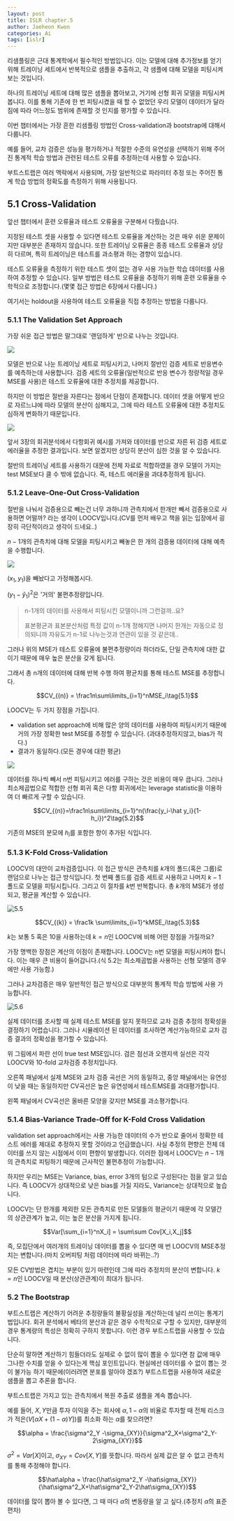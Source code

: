```yaml
---
layout: post
title: ISLR chapter.5
author: Jaeheon Kwon
categories: Ai
tags: [islr]
---
```


리샘플링은 근대 통계학에서 필수적인 방법입니다. 이는 모델에 대해 추가정보를 얻기 위해 트레이닝 세트에서 반복적으로 샘플을 추출하고, 각 샘플에 대해 모델을 피팅시켜 보는 것입니다.

하나의 트레이닝 세트에 대해 많은 샘플을 뽑아보고, 거기에 선형 회귀 모델을 피팅시켜봅니다. 이를 통해 기존에 한 번 피팅시켰을 때 할 수 없었던 우리 모델이 데이터가 달라짐에 따라 어느정도 범위에 존재할 것 인지를 평가할 수 있습니다.

이번 챕터에서는 가장 흔한 리샘플링 방법인 Cross-validation과 bootstrap에 대해서 다룹니다.

예를 들어, 교차 검증은 성능을 평가하거나 적절한 수준의 유연성을 선택하기 위해 주어진 통계적 학습 방법과 관련된 테스트 오류를 추정하는데 사용할 수 있습니다.

부트스트랩은 여러 맥락에서 사용되며, 가장 일반적으로 파라미터 추정 또는 주어진 통계 학습 방법의 정확도를 측정하기 위해 사용됩니다.



## 5.1 Cross-Validation

앞선 챕터에서 훈련 오류율과 테스트 오류율을 구분해서 다뤘습니다. 

지정된 테스트 셋을 사용할 수 있다면 테스트 오류율을 계산하는 것은 매우 쉬운 문제이지만 대부분은 존재하지 않습니다. 또한 트레이닝 오류율은 종종 테스트 오류율과 상당히 다르며, 특히 트레이닝은 테스트를 과소평과 하는 경향이 있습니다.

테스트 오류율을 측정하기 위한 테스트  셋이 없는 경우 사용 가능한 학습 데이터를 사용하여 추정할 수 있습니다. 일부 방법은 테스트 오류율을 추정하기 위해 훈련 오류율을 수학적으로 조정합니다.(몇몇 접근 방법은 6장에서 다룹니다.)

여기서는 holdout을 사용하여 테스트 오류율을 직접 추정하는 방법을 다룹니다.



### 5.1.1 The Validation Set Approach

가장 쉬운 접근 방법은 말그대로 '랜덤하게' 반으로 나누는 것입니다.

<img src = "https://py-tonic.github.io/images/islr/5.1.png">

모델은 반으로 나눈 트레이닝 세트로 피팅시키고, 나머지 절반인 검증 세트로 반응변수를 예측하는데 사용합니다. 검증 세트의 오류율(일반적으로 반응 변수가 정량적일 경우 MSE를 사용)은 테스트 오류율에 대한 추정치를 제공합니다.

하지만 이 방법은 절반을 자른다는 점에서 단점이 존재합니다. 데이터 셋을 어떻게 반으로 자르느냐에 따라 모델의 분산이 심해지고, 그에 따라 테스트 오류율에 대한 추정치도 심하게 변화하기 때문입니다.

<img src = "https://py-tonic.github.io/images/islr/5.2.png">

앞서 3장의 회귀분석에서 다항회귀 예시를 가져와 데이터를 반으로 자른 뒤 검증 세트로 에러율을 추정한 결과입니다. 보면 알겠지만 상당히 분산이 심한 것을 알 수 있습니다.

절반의 트레이닝 세트를 사용하기 대문에 전체 자료로 적합하였을 경우 모델이 가지는 test MSE보다 클 수 밖에 없습니다. 즉, 테스트 에러율을 과대추정하게 됩니다.



### 5.1.2 Leave-One-Out Cross-Validation

절반을 나눠서 검증용으로 빼는건 너무 과하니까 관측치에서 한개만 빼서 검증용으로 사용하면 어떨까? 라는 생각이 LOOCV입니다.(CV를 먼저 배우고 책을 읽는 입장에서 굉장히 극단적이라고 생각이 드네요..)

$n-1$개의 관측치에 대해 모델을 피팅시키고 빼놓은 한 개의 검증용 데이터에 대해 예측을 수행합니다.

<img src = "https://py-tonic.github.io/images/islr/5.3.png">



$(x_1,y_1)$을 빼놨다고 가정해봅시다.

$(y_1-\hat y_1)^2$은 '거의' 불편추정량입니다. 

> n-1개의 데이터를 사용해서 피팅시킨 모델이니까 그런걸까..요?
>
> 표본평균과 표본분산처럼 특정 값이 n-1개 정해지면 나머지 한개는 자동으로 정의되니까 자유도가 n-1로 나누는것과 연관이 있을 것 같은데..

그러나 위의 MSE가 테스트 오류율에 불편추정량이라 하더라도, 단일 관측치에 대한 값이기 때문에 매우 높은 분산을 갖게 됩니다.

그래서 총 n개의 데이터에 대해 반복 수행 하여 평균치를 통해 테스트 MSE를 추정합니다.

$$CV_{(n)} = \frac1n\sum\limits_{i=1}^nMSE_i\tag{5.1}$$

LOOCV는 두 가지 장점을 가집니다.

- validation set approach에 비해 많은 양의 데이터를 사용하여 피팅시키기 때문에 거의 가장 정확한 test MSE를 추정할 수 있습니다. (과대추정하지않고, bias가 적다.)
- 결과가 동일하다.(모든 경우에 대한 평균)

<img src = "https://py-tonic.github.io/images/islr/5.4.png">



데이터를 하나씩 빼서 n번 피팅시키고 에러를 구하는 것은 비용이 매우 큽니다. 그러나 최소제곱법으로 적합한 선형 회귀 혹은 다항 회귀에서는 leverage statistic을 이용하여 더 빠르게 구할 수 있습니다.

$$CV_{(n)}=\frac1n\sum\limits_{i=1}^n(\frac{y_i-\hat y_i}{1-h_i})^2\tag{5.2}$$

기존의 MSE의 분모에 $h_i$를 포함한 항이 추가된 식입니다.



### 5.1.3 K-Fold Cross-Validation

LOOCV의 대안이 교차검증입니다. 이 접근 방식은 관측치를 $k$개의 폴드(혹은 그룹)로 랜덤으로 나누는 접근 방식입니다. 첫 번째 폴드를 검증 세트로 사용하고 나머지 $k-1$ 폴드로 모델을 피팅시킵니다. 그리고 이 절차를 $k$번 반복합니다. 총 $k$개의 MSE가 생성되고, 평균을 계산할 수 있습니다.

![5.5](/Users/devcat/git/blog/images/islr/5.5.png)

$$CV_{(k)} = \frac1k \sum\limits_{i=1}^kMSE_i\tag{5.3}$$

$k$는 보통 5 혹은 10을 사용하는데 $k=n$인 LOOCV에 비해 어떤 장점을 가질까요?

가장 명백한 장점은 계산의 이점이 존재합니다. LOOCV는 n번 모델을 피팅시켜야 합니다. 이는 매우 큰 비용이 들어갑니다.(식 5.2는 최소제곱법을 사용하는 선형 모델의 경우에만 사용 가능함.)

그러나 교차검증은 매우 일반적인 접근 방식으로 대부분의 통계적 학습 방법에 사용 가능합니다.

![5.6](/Users/devcat/git/blog/images/islr/5.6.png)



실제 데이터를 조사할 때 실제 테스트 MSE를 알지 못하므로 교차 검증 추정의 정확성을 결정하기 어렵습니다. 그러나 시뮬레이션 된 데이터를 조사하면 계산가능하므로 교차 검증 결과의 정확성을 평가할 수 있습니다.

위 그림에서 파란 선이 true test MSE입니다. 검은 점선과 오렌지색 실선은 각각 LOOCV와 10-fold 교차검증 추정치입니다.

오른쪽 패널에서 실제 MSE와 교차 검증 곡선은 거의 동일하고, 중앙 패널에서는 유연성이 낮을 때는 동일하지만 CV곡선은 높은 유연성에서 테스트MSE를 과대평가합니다. 

왼쪽 패널에서 CV곡선은 올바른 모양을 갖지만 MSE를 과소평가합니다.



### 5.1.4 Bias-Variance Trade-Off for K-Fold Cross Validation

validation set approach에서는 사용 가능한 데이터의 수가 반으로 줄어서 정확한 테스트 에러를 제대로 추정하지 못할 것이라고 언급했습니다. 사실 추정의 편향은 전체 데이터를 쓰지 않는 시점에서 이미 편향이 발생합니다. 이러한 점에서 LOOCV는 $n-1$개의 관측치로 피팅하기 때문에 근사적인 불편추정이 가능합니다.

하지만 우리는 MSE는 Variance, bias, error 3개의 텀으로 구성된다는 점을 알고 있습니다. 즉 LOOCV가 상대적으로 낮은 bias를 가질 지라도, Variance는 상대적으로 높습니다.

LOOCV는 단 한개를 제외한 모든 관측치로 만든 모델들의 평균이기 때문에 각 모델간의 상관관계가 높고, 이는 높은 분산을 가지게 됩니다.

$$Var[\sum_{i=1}^nX_i] = \sum\sum Cov[X_i,X_j]$$

즉, 모집단에서 여러개의 트레이닝 데이터를 뽑을 수 있다면 매 번 LOOCV의 MSE추정치는 변합니다.(마치 오버피팅 처럼 데이터에 따라 바뀌는..?)

모든 CV방법은 겹치는 부분이 있기 마련인데 그에 따라 추정치의 분산이 변합니다. $k=n$인 LOOCV일 때 분산(상관관계)이 최대가 됩니다.



### 5.2 The Bootstrap

부트스트랩은 계산하기 어려운 추정량들의 불황실성을 계산하는데 널리 쓰이는 통계기법입니다. 회귀 분석에서 베타의 분산과 같은 경우 수학적으로 구할 수 있지만, 대부분의 경우 통계량의 특성은 정확히 구하지 못합니다. 이런 경우 부트스트랩을 사용할 수 있습니다.

단순히 말하면 계산하기 힘들더라도 실제로 수 없이 많이 뽑을 수 있다면 참 값에 매우 그나한 수치를 얻을 수 있다는게 핵심 포인트입니다. 현실에선 데이터를 수 없이 뽑는 것이 불가능 하기 때문에(이러려면 분포를 알아야 겠죠?) 부트스트랩을 사용하여 새로운 샘플을 뽑고 추론을 합니다.

부트스트랩은 가지고 있는 관측치에서 복원 추출로 샘플을  계속 뽑습니다.

예를 들어, $X,Y$만큼 투자 이익을 주는 회사에 $\alpha, 1-\alpha$의 비율로 투자할 때 전체 리스크가 적은($V[\alpha X + (1-\alpha)Y]$)를 최소화 하는 $\alpha$를 찾으려면?

$$\alpha = \frac{\sigma^2_Y -\sigma_{XY}}{\sigma^2_X+\sigma^2_Y-2\sigma_{XY}}$$



$\sigma^2=Var[X]$이고, $\sigma_{XY}= Cov[X,Y]$를 뜻합니다. 따라서 실제 값은 알 수 없고 관측치를 통해 추정해야 합니다.

$$\hat\alpha = \frac{\hat\sigma^2_Y -\hat\sigma_{XY}}{\hat\sigma^2_X+\hat\sigma^2_Y-2\hat\sigma_{XY}}$$

데이터를 많이 뽑아 볼 수 있다면, 그 때 마다 $\hat\alpha$의 변동량을 알 고 싶다.(추정치 $\hat\alpha$의 표준 편차)